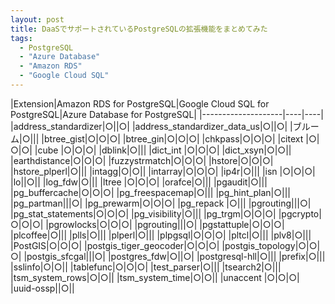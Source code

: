 ```yaml
---
layout: post
title: DaaSでサポートされているPostgreSQLの拡張機能をまとめてみた
tags:
  - PostgreSQL
  - "Azure Database"
  - "Amazon RDS"
  - "Google Cloud SQL"
---
```


|Extension|Amazon RDS for PostgreSQL|Google Cloud SQL for PostgreSQL|Azure Database for PostgreSQL|
|--------------------|----|----|
|address_standardizer|○||○|
|address_standardizer_data_us|○||○|
|ブルーム|○|||
|btree_gist|○|○|○|
|btree_gin|○|○|○|
|chkpass|○|○|○|
|citext |○|○|○|
|cube |○|○|○|
|dblink|○|||
|dict_int |○|○|○|
|dict_xsyn|○|○||
|earthdistance|○|○|○|
|fuzzystrmatch|○|○|○|
|hstore|○|○|○|
|hstore_plperl|○|||
|intagg|○|○||
|intarray|○|○|○|
|ip4r|○|||
|isn |○|○|○|
|lo||○||
|log_fdw|○|||
|ltree |○|○|○|
|orafce|○|||
|pgaudit|○|||
|pg_buffercache|○|○|○|
|pg_freespacemap|○|||
|pg_hint_plan|○|||
|pg_partman|||○|
|pg_prewarm|○|○|○|
|pg_repack |○|||
|pgrouting|||○|
|pg_stat_statements|○|○|○|
|pg_visibility|○|||
|pg_trgm|○|○|○|
|pgcrypto|○|○|○|
|pgrowlocks|○|○|○|
|pgrouting|||○|
|pgstattuple|○|○|○|
|plcoffee|○|||
|plls|○|||
|plperl|○|||
|plpgsql|○|○|○|
|pltcl|○|||
|plv8|○|||
|PostGIS|○|○|○|
|postgis_tiger_geocoder|○|○|○|
|postgis_topology|○|○|○|
|postgis_sfcgal|||○|
|postgres_fdw|○||○|
|postgresql-hll|○|||
|prefix|○|||
|sslinfo|○|○||
|tablefunc|○|○|○|
|test_parser|○|||
|tsearch2|○|||
|tsm_system_rows|○|○||
|tsm_system_time|○|○||
|unaccent |○|○|○|
|uuid-ossp||○||
